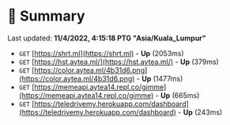 # 📖 Summary
Last updated: **11/4/2022, 4:15:18 PTG "Asia/Kuala_Lumpur"**

- `GET` [https://shrt.ml](https://shrt.ml) - **Up** (2053ms)
- `GET` [https://hst.aytea.ml/](https://hst.aytea.ml/) - **Up** (379ms)
- `GET` [https://color.aytea.ml/4b31d6.png](https://color.aytea.ml/4b31d6.png) - **Up** (1477ms)
- `GET` [https://memeapi.aytea14.repl.co/gimme](https://memeapi.aytea14.repl.co/gimme) - **Up** (665ms)
- `GET` [https://teledrivemy.herokuapp.com/dashboard](https://teledrivemy.herokuapp.com/dashboard) - **Up** (243ms)
